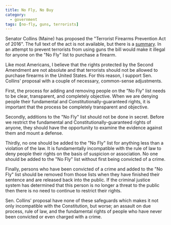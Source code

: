 ```yaml
---
title: No Fly, No Buy
category:
  - government
tags: [no-fly, guns, terrorists]
---
```


Senator Collins (Maine) has proposed the "Terrorist Firearms Prevention Act of
2016".  The full text of the act is not available, but there is a
[summary](https://www.collins.senate.gov/sites/default/files/Terrorist%20Firearms%20Prevention%20Act%20of%202016.pdf).
In an attempt to prevent terrorists from using guns the bill would make it
illegal for anyone on the "No Fly" list to purchase a firearm.

Like most Americans, I believe that the rights protected by the Second Amendment
are not absolute and that terrorists should not be allowed to purchase firearms
in the United States. For this reason, I support Sen. Collins' proposal
with a couple of necessary, common-sense adjustments.

First, the process for adding and removing people on the "No Fly" list needs to
be clear, transparent, and completely objective. When we are denying people
their fundamental and Constitutionally-guaranteed rights, it is important that
the process be completely transparent and objective.

Secondly, additions to the "No Fly" list should not be done in secret. Before we
restrict the fundamental and Constitutionally-guaranteed rights of anyone, they
should have the opportunity to examine the evidence against them and mount a
defense.

Thirdly, no one should be added to the "No Fly" list for anything less than a
violation of the law. It is fundamentally incompatible with the rule of law to
deny people their rights on the basis of suspicion or association. No one should
be added to the "No Fly" list without first being convicted of a crime.

Finally, persons who have been convicted of a crime and added to the "No Fly"
list should be removed from those lists when they have finished their sentence
and are released back into the public. If the criminal justice system has
determined that this person is no longer a threat to the public then there is
no need to continue to restrict their rights.

Sen. Collins' proposal have none of these safeguards which makes it not only
incompatible with the Constitution, but worse; an assault on due process, rule
of law, and the fundamental rights of people who have never been convicted or
even charged with a crime.
